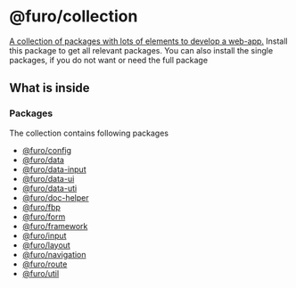 # @furo/collection

[A collection of packages with lots of elements to develop a web-app.](https://furo.pro)
Install this package to get all relevant packages. You can also install the single packages, if you do not want or need the full package

## What is inside

### Packages

The collection contains following packages 


- [@furo/config](?t=furo-config)
- [@furo/data](?t=furo-data)
- [@furo/data-input](?t=furo-data-input)
- [@furo/data-ui](?t=furo-data-ui)
- [@furo/data-uti](?t=furo-data-uti)
- [@furo/doc-helper](?t=furo-doc-helper)
- [@furo/fbp](?t=furo-fbp)
- [@furo/form](?t=furo-form)
- [@furo/framework](?t=furo-framework)
- [@furo/input](?t=furo-input)
- [@furo/layout](?t=furo-layout)
- [@furo/navigation](?t=furo-navigation)
- [@furo/route](?t=furo-route)
- [@furo/util](?t=furo-util)
